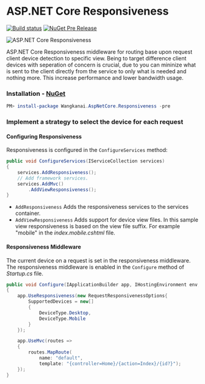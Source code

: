 # ASP.NET Core Responsiveness

[![Build status](https://ci.appveyor.com/api/projects/status/nkka5uy27pje40ra/branch/master?svg=true)](https://ci.appveyor.com/project/wangkanai/responsiveness/branch/master) [![NuGet Pre Release](https://img.shields.io/nuget/vpre/Wangkanai.AspNetCore.Responsiveness.svg?maxAge=2592000)](https://www.nuget.org/packages/Wangkanai.AspNetCore.Responsiveness/)

![ASP.NET Core Responsiveness](https://raw.githubusercontent.com/wangkanai/Responsiveness/master/asp.net-core-responsiveness.png)

ASP.NET Core Responsiveness middleware for routing base upon request client device detection to specific view.
Being to target difference client devices with seperation of concern is crucial, due to you can mininize what is sent to the client directly from the service to only what is needed and nothing more. This increase performance and lower bandwidth usage.

### Installation - [NuGet](https://www.nuget.org/packages/Wangkanai.AspNetCore.Responsiveness/)

```powershell
PM> install-package Wangkanai.AspNetCore.Responsiveness -pre
```
### Implement a strategy to select the device for each request
#### Configuring Responsiveness
Responsiveness is configured in the `ConfigureServices` method:
```csharp
public void ConfigureServices(IServiceCollection services)
{
    services.AddResponsiveness();
    // Add framework services.
    services.AddMvc()
        .AddViewResponsiveness();    
}
```
* `AddResponsiveness` Adds the responsiveness services to the services container.
* `AddViewResponsiveness` Adds support for device view files. In this sample view responsiveness is based on the view file suffix. For example "mobile" in the *index.mobile.cshtml* file.

#### Responsiveness Middleware

The current device on a request is set in the responsiveness middleware. The responsiveness middleware is enabled in the `Configure` method of *Startup.cs* file.
```csharp
public void Configure(IApplicationBuilder app, IHostingEnvironment env, ILoggerFactory loggerFactory)
{
    app.UseResponsiveness(new RequestResponsivenessOptions{
        SupportedDevices = new[]
        {
            DeviceType.Desktop,
            DeviceType.Mobile
        }        
    });

    app.UseMvc(routes =>
    {
        routes.MapRoute(
            name: "default",
            template: "{controller=Home}/{action=Index}/{id?}");
    });
}
```

